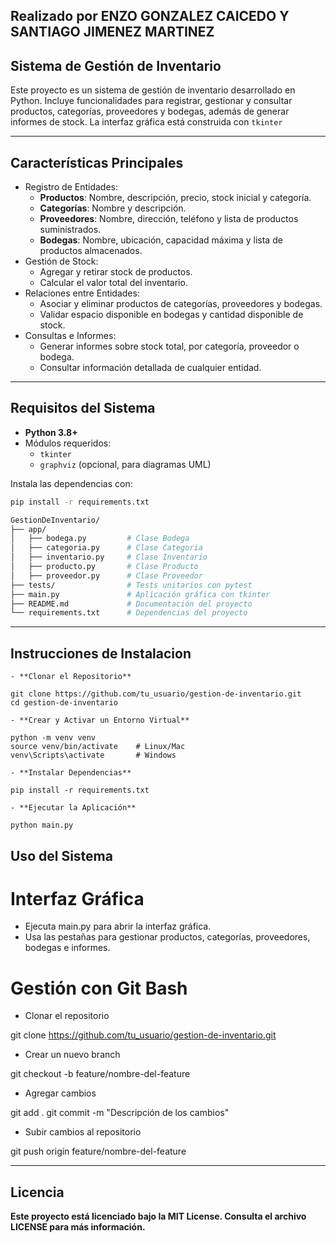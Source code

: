 ## Realizado por ENZO GONZALEZ CAICEDO Y SANTIAGO JIMENEZ MARTINEZ

## Sistema de Gestión de Inventario

Este proyecto es un sistema de gestión de inventario desarrollado en Python. Incluye funcionalidades para registrar, gestionar y consultar productos, categorías, proveedores y bodegas, además de generar informes de stock. La interfaz gráfica está construida con `tkinter`


--- 

## Características Principales

- Registro de Entidades:
  - **Productos**: Nombre, descripción, precio, stock inicial y categoría.
  - **Categorías**: Nombre y descripción.
  - **Proveedores**: Nombre, dirección, teléfono y lista de productos suministrados.
  - **Bodegas**: Nombre, ubicación, capacidad máxima y lista de productos almacenados.
- Gestión de Stock:
  - Agregar y retirar stock de productos.
  - Calcular el valor total del inventario.
- Relaciones entre Entidades:
  - Asociar y eliminar productos de categorías, proveedores y bodegas.
  - Validar espacio disponible en bodegas y cantidad disponible de stock.
- Consultas e Informes:
  - Generar informes sobre stock total, por categoría, proveedor o bodega.
  - Consultar información detallada de cualquier entidad.

---

## Requisitos del Sistema

- **Python 3.8+**
- Módulos requeridos:
  - `tkinter`
  - `graphviz` (opcional, para diagramas UML)

Instala las dependencias con:
```bash
pip install -r requirements.txt

GestionDeInventario/
├── app/
│   ├── bodega.py         # Clase Bodega
│   ├── categoria.py      # Clase Categoria
│   ├── inventario.py     # Clase Inventario
│   ├── producto.py       # Clase Producto
│   ├── proveedor.py      # Clase Proveedor
├── tests/                # Tests unitarios con pytest
├── main.py               # Aplicación gráfica con tkinter
├── README.md             # Documentación del proyecto
└── requirements.txt      # Dependencias del proyecto
```

--- 

## Instrucciones de Instalacion

    - **Clonar el Repositorio**

    git clone https://github.com/tu_usuario/gestion-de-inventario.git
    cd gestion-de-inventario

    - **Crear y Activar un Entorno Virtual**

    python -m venv venv
    source venv/bin/activate    # Linux/Mac
    venv\Scripts\activate       # Windows

    - **Instalar Dependencias** 

    pip install -r requirements.txt

    - **Ejecutar la Aplicación**

    python main.py

## Uso del Sistema

# Interfaz Gráfica

- Ejecuta main.py para abrir la interfaz gráfica.
- Usa las pestañas para gestionar productos, categorías, proveedores, bodegas e informes.

# Gestión con Git Bash

- Clonar el repositorio

git clone https://github.com/tu_usuario/gestion-de-inventario.git

- Crear un nuevo branch

git checkout -b feature/nombre-del-feature

- Agregar cambios

git add .
git commit -m "Descripción de los cambios"

- Subir cambios al repositorio

git push origin feature/nombre-del-feature

---


## Licencia

**Este proyecto está licenciado bajo la MIT License. Consulta el archivo LICENSE para más información.**










